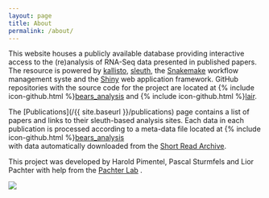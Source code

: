 ```yaml
---
layout: page
title: About
permalink: /about/
---
```


This website houses a publicly available database providing interactive access to the (re)analysis of RNA-Seq data presented in published papers. The resource is powered by [kallisto](https://pachterlab.github.io/kallisto/), [sleuth](http://pachterlab.github.io/sleuth/), the [Snakemake](https://bitbucket.org/snakemake/snakemake/wiki/Home) workflow management syste and the [Shiny](http://shiny.rstudio.com) web application framework. GitHub repositories with the source code for the project are located at {% include icon-github.html %}[bears_analysis](https://github.com/pachterlab/bears_analyses) and {% include icon-github.html %}[lair](https://github.com/pachterlab/lair).

The [Publications](/{{ site.baseurl }}/publications) page contains a list of papers and links to their sleuth-based analysis sites. Each data in each publication is processed according to a meta-data file located at {% include icon-github.html %}[bears_analysis\
](https://github.com/pachterlab/bears_analyses) with data automatically downloaded from the [Short Read Archive](http://www.ncbi.nlm.nih.gov/sra).


This project was developed by Harold Pimentel, Pascal Sturmfels and Lior Pachter with help from the [Pachter Lab](http://pachterlab.github.io)  .

<img src="{{ site.baseurl }}/_images/bears_large_compress.jpg">
